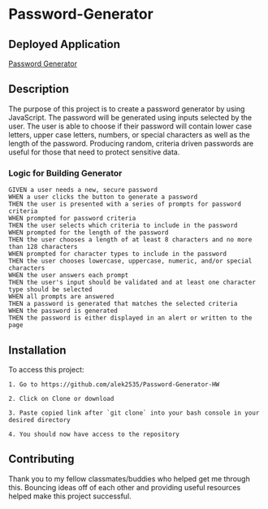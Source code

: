# Password-Generator

## Deployed Application

[Password Generator](https://alek2535.github.io/Password-Generator-HW/)

## Description

The purpose of this project is to create a password generator by using JavaScript. The password will be generated using inputs selected by the user. The user is able to choose if their password will contain lower case letters, upper case letters, numbers, or special characters as well as the length of the password. Producing random, criteria driven passwords are useful for those that need to protect sensitive data. 

### Logic for Building Generator

```
GIVEN a user needs a new, secure password
WHEN a user clicks the button to generate a password
THEN the user is presented with a series of prompts for password criteria
WHEN prompted for password criteria
THEN the user selects which criteria to include in the password
WHEN prompted for the length of the password
THEN the user chooses a length of at least 8 characters and no more than 128 characters
WHEN prompted for character types to include in the password
THEN the user chooses lowercase, uppercase, numeric, and/or special characters
WHEN the user answers each prompt
THEN the user's input should be validated and at least one character type should be selected
WHEN all prompts are answered
THEN a password is generated that matches the selected criteria
WHEN the password is generated
THEN the password is either displayed in an alert or written to the page
```
## Installation

To access this project:

```
1. Go to https://github.com/alek2535/Password-Generator-HW

2. Click on Clone or download

3. Paste copied link after `git clone` into your bash console in your desired directory

4. You should now have access to the repository
```

## Contributing

Thank you to my fellow classmates/buddies who helped get me through this. Bouncing ideas off of each other and providing useful resources helped make this project successful.

